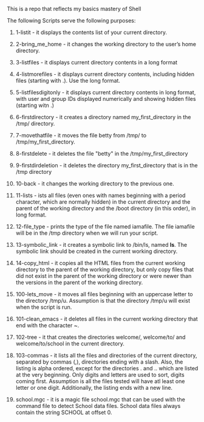 This is a repo that reflects my basics mastery of Shell

The following Scripts serve the following purposes:
1. 1-listit - it displays the contents list of your current directory.

2. 2-bring_me_home - it changes the working directory to the user’s home directory.

3. 3-listfiles - it displays current directory contents in a long format

4. 4-listmorefiles - it displays current directory contents, including hidden files (starting with .). Use the long format.

5. 5-listfilesdigitonly - it displays current directory contents in long format, with user and group IDs displayed numerically and showing hidden files (starting witn .)

6. 6-firstdirectory - it creates a directory named my_first_directory in the /tmp/ directory.

7. 7-movethatfile - it moves the file betty from /tmp/ to /tmp/my_first_directory.

8. 8-firstdelete - it deletes the file "betty" in the /tmp/my_first_directory

9. 9-firstdirdeletion - it deletes the directory my_first_directory that is in the /tmp directory

10. 10-back - it changes the working directory to the previous one.

11. 11-lists - ists all files (even ones with names beginning with a period character, which are normally hidden) in the current directory and the parent of the working directory and the /boot directory (in this order), in long format.

12. 12-file_type - prints the type of the file named iamafile. The file iamafile will be in the /tmp directory when we will run your script.

13. 13-symbolic_link - it creates a symbolic link to /bin/ls, named __ls__. The symbolic link should be created in the current working directory.

14. 14-copy_html - it copies all the HTML files from the current working directory to the parent of the working directory, but only copy files that did not exist in the parent of the working directory or were newer than the versions in the parent of the working directory.

15. 100-lets_move - it moves all files beginning with an uppercase letter to the directory /tmp/u. Assumption is that the directory /tmp/u will exist when the script is run.

16. 101-clean_emacs - it deletes all files in the current working directory that end with the character ~.

17. 102-tree - it that creates the directories welcome/, welcome/to/ and welcome/to/school in the current directory.

18. 103-commas - it lists all the files and directories of the current directory, separated by commas (,), directories ending with a slash. Also, the listing is alpha ordered, except for the directories . and .. which are listed at the very beginning. Only digits and letters are used to sort, digits coming first. Assumption is all the files tested will have atl least one letter or one digit. Additionally, the listing ends with a new line.

19. school.mgc - it is a magic file school.mgc that can be used with the command file to detect School data files. School data files always contain the string SCHOOL at offset 0.

